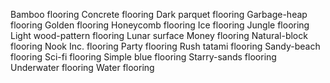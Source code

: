 Bamboo flooring
Concrete flooring
Dark parquet flooring
Garbage-heap flooring
Golden flooring
Honeycomb flooring
Ice flooring
Jungle flooring
Light wood-pattern flooring
Lunar surface
Money flooring
Natural-block flooring
Nook Inc. flooring
Party flooring
Rush tatami flooring
Sandy-beach flooring
Sci-fi flooring
Simple blue flooring
Starry-sands flooring
Underwater flooring
Water flooring
